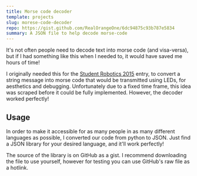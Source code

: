 ```yaml
---
title: Morse code decoder
template: projects
slug: morese-code-decoder
repo: https://gist.github.com/RealOrangeOne/6dc94875c93b787e5834
summary: A JSON file to help decode morse-code
---
```


It's not often people need to decode text into morse code (and visa-versa), but if I had something like this when I needed to, it would have saved me hours of time!

I originally needed this for the [Student Robotics 2015](/robotics/2015/) entry, to convert a string message into morse code that would be transmitted using LEDs, for aesthetics and debugging. Unfortunately due to a fixed time frame, this idea was scraped before it could be fully implemented. However, the decoder worked perfectly!

## Usage

In order to make it accessible for as many people in as many different languages as possible, I converted our code from python to JSON. Just find a JSON library for your desired language, and it'll work perfectly!

The source of the library is on GitHub as a gist. I recommend downloading the file to use yourself, however for testing you can use GitHub's raw file as a hotlink.

<script src="https://gist.github.com/RealOrangeOne/6dc94875c93b787e5834.js"></script>
